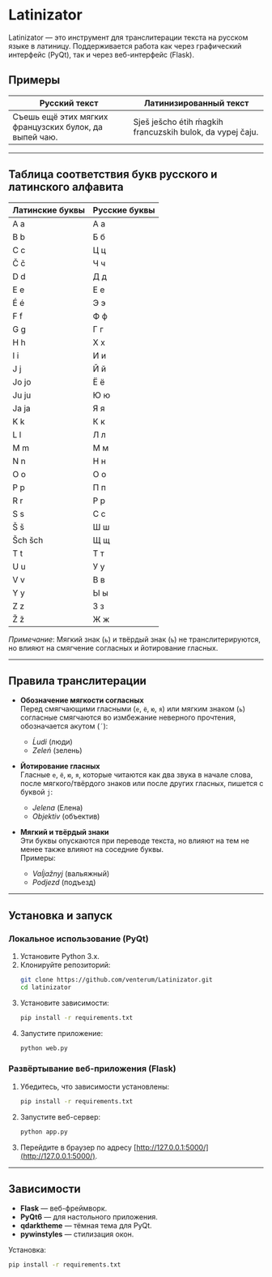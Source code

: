 # Latinizator

Latinizator — это инструмент для транслитерации текста на русском языке в латиницу. Поддерживается работа как через графический интерфейс (PyQt), так и через веб-интерфейс (Flask).

## Примеры

| Русский текст                                  | Латинизированный текст                                  |
|------------------------------------------------|-------------------------------------------------------|
| Съешь ещё этих мягких французских булок, да выпей чаю. | Sješ ješchо étih ḿagkih francuzskih bulok, da vypej čaju. |

---

## Таблица соответствия букв русского и латинского алфавита

| Латинские буквы | Русские буквы |
|-----------------|---------------|
| A a             | А а           |
| B b             | Б б           |
| C c             | Ц ц           |
| Č č             | Ч ч           |
| D d             | Д д           |
| E e             | Е е           |
| É é             | Э э           |
| F f             | Ф ф           |
| G g             | Г г           |
| H h             | Х х           |
| I i             | И и           |
| J j             | Й й           |
| Jo jo           | Ё ё           |
| Ju ju           | Ю ю           |
| Ja ja           | Я я           |
| K k             | К к           |
| L l             | Л л           |
| M m             | М м           |
| N n             | Н н           |
| O o             | О о           |
| P p             | П п           |
| R r             | Р р           |
| S s             | С с           |
| Š š             | Ш ш           |
| Šch šch         | Щ щ           |
| T t             | Т т           |
| U u             | У у           |
| V v             | В в           |
| Y y             | Ы ы           |
| Z z             | З з           |
| Ž ž             | Ж ж           |

*Примечание*: Мягкий знак (`ь`) и твёрдый знак (`ъ`) не транслитерируются, но влияют на смягчение согласных и йотирование гласных.

---

## Правила транслитерации

- **Обозначение мягкости согласных**  
   Перед смягчающими гласными (`е`, `ё`, `ю`, `я`) или мягким знаком (`ь`) согласные смягчаются во измбежание неверного прочтения, обозначается акутом (`´`):  
   - *Ĺudi* (люди)  
   - *Zeleń* (зелень)  

- **Йотирование гласных**  
   Гласные `е`, `ё`, `ю`, `я`, которые читаются как два звука в начале слова, после мягкого/твёрдого знаков или после других гласных, пишется с буквой `j`:  
   - *Jelena* (Елена)  
   - *Objektiv* (объектив)  

- **Мягкий и твёрдый знаки**  
   Эти буквы опускаются при переводе текста, но влияют на тем не менее также влияют на соседние буквы.  
   Примеры:  
   - *Vaĺjažnyj* (вальяжный)  
   - *Podjezd* (подъезд)

---

## Установка и запуск

### Локальное использование (PyQt)
1. Установите Python 3.x.
2. Клонируйте репозиторий:
   ```bash
   git clone https://github.com/venterum/Latinizator.git
   cd latinizator
   ```
3. Установите зависимости:
   ```bash
   pip install -r requirements.txt
   ```
4. Запустите приложение:
   ```bash
   python web.py
   ```

### Развёртывание веб-приложения (Flask)
1. Убедитесь, что зависимости установлены:
   ```bash
   pip install -r requirements.txt
   ```
2. Запустите веб-сервер:
   ```bash
   python app.py
   ```
3. Перейдите в браузер по адресу [http://127.0.0.1:5000/](http://127.0.0.1:5000/).

---

## Зависимости

- **Flask** — веб-фреймворк.
- **PyQt6** — для настольного приложения.
- **qdarktheme** — тёмная тема для PyQt.
- **pywinstyles** — стилизация окон.

Установка:
```bash
pip install -r requirements.txt
```

